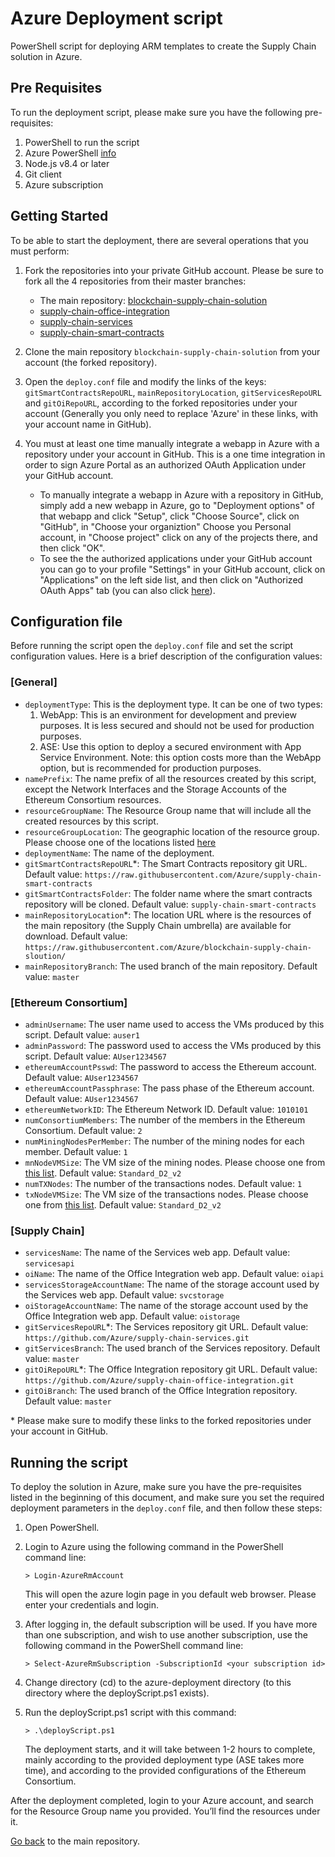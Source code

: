# Azure Deployment script
PowerShell script for deploying ARM templates to create the Supply Chain solution in Azure.

## Pre Requisites
To run the deployment script, please make sure you have the following pre-requisites:
1.	PowerShell to run the script
2.  Azure PowerShell [info](https://docs.microsoft.com/en-us/powershell/azure/install-azurerm-ps)
3.	Node.js v8.4 or later
4.  Git client
5.	Azure subscription

## Getting Started
To be able to start the deployment, there are several operations that you must perform:
1. Fork the repositories into your private GitHub account. Please be sure to fork all the 4 repositories from their master branches:
    - The main repository: [blockchain-supply-chain-solution](https://github.com/Azure/blockchain-supply-chain-solution)
    - [supply-chain-office-integration](https://github.com/Azure/supply-chain-office-integration)
    - [supply-chain-services](https://github.com/Azure/supply-chain-services)
    - [supply-chain-smart-contracts](https://github.com/Azure/supply-chain-smart-contracts)

2. Clone the main repository `blockchain-supply-chain-solution` from your account (the forked repository).

3. Open the `deploy.conf` file and modify the links of the keys: `gitSmartContractsRepoURL`, `mainRepositoryLocation`, `gitServicesRepoURL` and `gitOiRepoURL`, according to the forked repositories under your account (Generally you only need to replace 'Azure' in these links, with your account name in GitHub).

4. You must at least one time manually integrate a webapp in Azure with a repository under your account in GitHub. This is a one time integration in order to sign Azure Portal as an authorized OAuth Application under your GitHub account. 
    - To manually integrate a webapp in Azure with a repository in GitHub, simply add a new webapp in Azure, go to "Deployment options" of that webapp and click "Setup", click "Choose Source", click on "GitHub", in "Choose your organiztion" Choose you Personal account, in "Choose project" click on any of the projects there, and then click "OK".
    - To see the the authorized applications under your GitHub account you can go to your profile "Settings" in your GitHub account, click on "Applications" on the left side list, and then click on "Authorized OAuth Apps" tab (you can also click [here](https://github.com/settings/applications)). 

## Configuration file
Before running the script open the `deploy.conf` file and set the script configuration values.
Here is a brief description of the configuration values:

### [General]
* `deploymentType`: This is the deployment type. It can be one of two types:
    1.	WebApp: This is an environment for development and preview purposes. It is less secured and should not be used for production purposes.
    2.	ASE: Use this option to deploy a secured environment with App Service Environment. Note: this option costs more than the WebApp option, but is recommended for production purposes.
* `namePrefix`: The name prefix of all the resources created by this script, except the Network Interfaces and the Storage Accounts of the Ethereum Consortium resources.
* `resourceGroupName`: The Resource Group name that will include all the created resources by this script.
* `resourceGroupLocation`: The geographic location of the resource group. Please choose one of the locations listed [here](https://azure.microsoft.com/en-us/regions/)
* `deploymentName`: The name of the deployment.
* `gitSmartContractsRepoURL`*: The Smart Contracts repository git URL. Default value: `https://raw.githubusercontent.com/Azure/supply-chain-smart-contracts`
* `gitSmartContractsFolder`: The folder name where the smart contracts repository will be cloned. Default value: `supply-chain-smart-contracts`
* `mainRepositoryLocation`*: The location URL where is the resources of the main repository (the Supply Chain umbrella) are available for download. Default value: `https://raw.githubusercontent.com/Azure/blockchain-supply-chain-sloution/`
* `mainRepositoryBranch`: The used branch of the main repository. Default value: `master`

### [Ethereum Consortium]
* `adminUsername`: The user name used to access the VMs produced by this script. Default value: `auser1`
* `adminPassword`: The password used to access the VMs produced by this script. Default value: `AUser1234567`
* `ethereumAccountPsswd`: The password to access the Ethereum account. Default value: `AUser1234567`
* `ethereumAccountPassphrase`: The pass phase of the Ethereum account. Default value: `AUser1234567`
* `ethereumNetworkID`: The Ethereum Network ID. Default value: `1010101`
* `numConsortiumMembers`: The number of the members in the Ethereum Consortium. Default value: `2`
* `numMiningNodesPerMember`: The number of the mining nodes for each member. Default value: `1`
* `mnNodeVMSize`: The VM size of the mining nodes. Please choose one from [this list](https://docs.microsoft.com/en-us/azure/virtual-machines/windows/sizes-general). Default value: `Standard_D2_v2`
* `numTXNodes`: The number of the transactions nodes. Default value: `1`
* `txNodeVMSize`: The VM size of the transactions nodes. Please choose one from [this list](https://docs.microsoft.com/en-us/azure/virtual-machines/windows/sizes-general). Default value: `Standard_D2_v2`

### [Supply Chain]
* `servicesName`: The name of the Services web app. Default value: `servicesapi`
* `oiName`: The name of the Office Integration web app. Default value: `oiapi`
* `servicesStorageAccountName`: The name of the storage account used by the Services web app. Default value: `svcstorage`
* `oiStorageAccountName`: The name of the storage account used by the Office Integration web app. Default value: `oistorage`
* `gitServicesRepoURL`*: The Services repository git URL. Default value: `https://github.com/Azure/supply-chain-services.git`
* `gitServicesBranch`: The used branch of the Services repository. Default value: `master`
* `gitOiRepoURL`*: The Office Integration repository git URL. Default value: `https://github.com/Azure/supply-chain-office-integration.git`
* `gitOiBranch`: The used branch of the Office Integration repository. Default value: `master`

\* Please make sure to modify these links to the forked repositories under your account in GitHub.

## Running the script
To deploy the solution in Azure, make sure you have the pre-requisites listed in the beginning of this document, and make sure you set the required deployment parameters in the `deploy.conf` file, and then follow these steps:
1.	Open PowerShell.

2.	Login to Azure using the following command in the PowerShell command line:
    ```
    > Login-AzureRmAccount
    ```
    This will open the azure login page in you default web browser. Please enter your credentials and login.

3.	After logging in, the default subscription will be used. If you have more than one subscription, and wish to use another subscription, use the following command in the PowerShell command line:
    ```
    > Select-AzureRmSubscription -SubscriptionId <your subscription id>
    ```

4.	Change directory (cd) to the azure-deployment directory (to this directory where the deployScript.ps1 exists).

5.	Run the deployScript.ps1 script with this command:
    ```
    > .\deployScript.ps1
    ```
    The deployment starts, and it will take between 1-2 hours to complete, mainly according to the provided deployment type (ASE takes more time), and according to the provided configurations of the Ethereum Consortium.

After the deployment completed, login to your Azure account, and search for the Resource Group name you provided. You’ll find the resources under it.

[Go back](https://github.com/Azure/blockchain-supply-chain-sloution) to the main repository.
